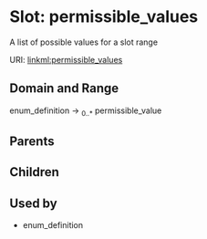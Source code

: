 
# Slot: permissible_values


A list of possible values for a slot range

URI: [linkml:permissible_values](https://w3id.org/linkml/permissible_values)


## Domain and Range

enum_definition &#8594;  <sub>0..*</sub> permissible_value

## Parents


## Children


## Used by

 * enum_definition
